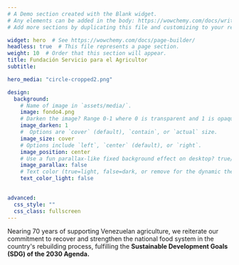 ```yaml
---
# A Demo section created with the Blank widget.
# Any elements can be added in the body: https://wowchemy.com/docs/writing-markdown-latex/
# Add more sections by duplicating this file and customizing to your requirements.

widget: hero  # See https://wowchemy.com/docs/page-builder/
headless: true  # This file represents a page section.
weight: 10  # Order that this section will appear.
title: Fundación Servicio para el Agricultor
subtitle:

hero_media: "circle-cropped2.png"

design:
  background:
    # Name of image in `assets/media/`.
    image: fondo4.png
    # Darken the image? Range 0-1 where 0 is transparent and 1 is opaque.
    image_darken: 1
    #  Options are `cover` (default), `contain`, or `actual` size.
    image_size: cover
    # Options include `left`, `center` (default), or `right`.
    image_position: center
    # Use a fun parallax-like fixed background effect on desktop? true/false
    image_parallax: false
    # Text color (true=light, false=dark, or remove for the dynamic theme color).
    text_color_light: false  
  

advanced:
  css_style: ""
  css_class: fullscreen
---
```






Nearing 70 years of supporting Venezuelan agriculture, we reiterate our commitment to recover and strengthen the national food system in the country's rebuilding process, fulfilling the **Sustainable Development Goals (SDG) of the 2030 Agenda.**
